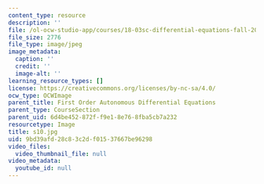 ```yaml
---
content_type: resource
description: ''
file: /ol-ocw-studio-app/courses/18-03sc-differential-equations-fall-2011/9bd39afd28c83c2df01537667be96298_s10.jpg
file_size: 2776
file_type: image/jpeg
image_metadata:
  caption: ''
  credit: ''
  image-alt: ''
learning_resource_types: []
license: https://creativecommons.org/licenses/by-nc-sa/4.0/
ocw_type: OCWImage
parent_title: First Order Autonomous Differential Equations
parent_type: CourseSection
parent_uid: 6d4be452-872f-f9e1-8e76-8fba5cb7a232
resourcetype: Image
title: s10.jpg
uid: 9bd39afd-28c8-3c2d-f015-37667be96298
video_files:
  video_thumbnail_file: null
video_metadata:
  youtube_id: null
---
```

